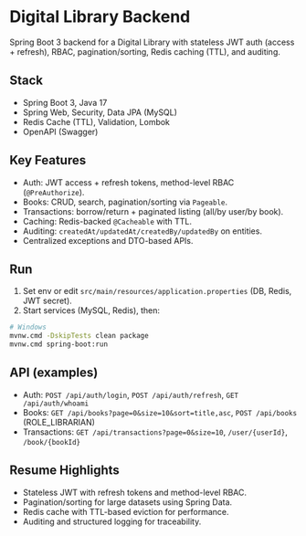# Digital Library Backend

Spring Boot 3 backend for a Digital Library with stateless JWT auth (access + refresh), RBAC, pagination/sorting, Redis caching (TTL), and auditing.

## Stack
- Spring Boot 3, Java 17
- Spring Web, Security, Data JPA (MySQL)
- Redis Cache (TTL), Validation, Lombok
- OpenAPI (Swagger)

## Key Features
- Auth: JWT access + refresh tokens, method-level RBAC (`@PreAuthorize`).
- Books: CRUD, search, pagination/sorting via `Pageable`.
- Transactions: borrow/return + paginated listing (all/by user/by book).
- Caching: Redis-backed `@Cacheable` with TTL.
- Auditing: `createdAt/updatedAt/createdBy/updatedBy` on entities.
- Centralized exceptions and DTO-based APIs.

## Run
1) Set env or edit `src/main/resources/application.properties` (DB, Redis, JWT secret).
2) Start services (MySQL, Redis), then:
```bash
# Windows
mvnw.cmd -DskipTests clean package
mvnw.cmd spring-boot:run
```

## API (examples)
- Auth: `POST /api/auth/login`, `POST /api/auth/refresh`, `GET /api/auth/whoami`
- Books: `GET /api/books?page=0&size=10&sort=title,asc`, `POST /api/books` (ROLE_LIBRARIAN)
- Transactions: `GET /api/transactions?page=0&size=10`, `/user/{userId}`, `/book/{bookId}`

## Resume Highlights
- Stateless JWT with refresh tokens and method-level RBAC.
- Pagination/sorting for large datasets using Spring Data.
- Redis cache with TTL-based eviction for performance.
- Auditing and structured logging for traceability.
